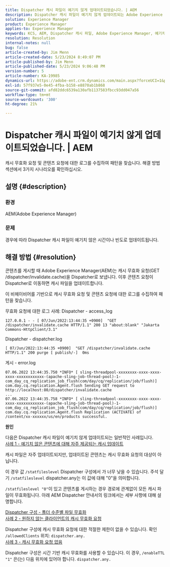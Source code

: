 ```yaml
---
title: Dispatcher 캐시 파일이 예기치 않게 업데이트되었습니다. | AEM
description: Dispatcher 캐시 파일이 예기치 않게 업데이트되는 Adobe Experience Manager 문제를 해결하는 방법에 대해 알아봅니다.
solution: Experience Manager
product: Experience Manager
applies-to: Experience Manager
keywords: KCS, AEM, Dispatcher 캐시 파일, Adobe Experience Manager, 예기치 않게 업데이트됨, 문제 해결, dispatcher.any
resolution: Resolution
internal-notes: null
bug: false
article-created-by: Jim Menn
article-created-date: 5/23/2024 8:49:07 PM
article-published-by: Jim Menn
article-published-date: 5/23/2024 9:06:48 PM
version-number: 5
article-number: KA-19985
dynamics-url: https://adobe-ent.crm.dynamics.com/main.aspx?forceUCI=1&pagetype=entityrecord&etn=knowledgearticle&id=0baf35e1-4519-ef11-9f8a-6045bd006268
exl-id: 57f937e5-0e45-4fba-b158-e8870ab1b868
source-git-commit: afd82ddc6539a130afb1137583fbcc93dd047a56
workflow-type: tm+mt
source-wordcount: '300'
ht-degree: 21%

---
```


# Dispatcher 캐시 파일이 예기치 않게 업데이트되었습니다. | AEM


캐시 무효화 요청 및 콘텐츠 요청에 대한 로그를 수집하여 패턴을 찾습니다. 해결 방법 섹션에서 3가지 시나리오를 확인하십시오.

## 설명 {#description}


### <b>환경</b>

AEM(Adobe Experience Manager)

### <b>문제</b>

경우에 따라 Dispatcher 캐시 파일이 예기치 않은 시간이나 빈도로 업데이트됩니다.


## 해결 방법 {#resolution}


콘텐츠를 게시할 때 Adobe Experience Manager(AEM)는 캐시 무효화 요청(GET /dispatcher/invalidate.cache)을 Dispatcher로 보냅니다. 이후 콘텐츠 요청이 Dispatcher로 이동하면 캐시 파일을 업데이트합니다.

이 비헤이비어를 기반으로 캐시 무효화 요청 및 콘텐츠 요청에 대한 로그를 수집하여 패턴을 찾습니다.

무효화 요청에 대한 로그 사례: Dispatcher - access_log<br>

```
127.0.0.1 - - [ 07/Jun/2022:13:44:35 +0900]  "GET /dispatcher/invalidate.cache HTTP/1.1" 200 13 "about:blank" "Jakarta Commons-HttpClient/3.1"
```

Dispatcher - dispatcher.log<br>

```
[ 07/Jun/2022:13:44:35 +0900]  "GET /dispatcher/invalidate.cache HTTP/1.1" 200 purge [ publish/-]  0ms
```

게시 - error.log<br>

```
07.06.2022 13:44:35.750 *INFO* [ sling-threadpool-xxxxxxxx-xxxx-xxxx-xxxx-xxxxxxxxxxxx-(apache-sling-job-thread-pool)-1-com_day_cq_replication_job_flush(com/day/cq/replication/job/flush)]  com.day.cq.replication.Agent.flush Sending GET request to http://localhost:80/dispatcher/invalidate.cache
...
07.06.2022 13:44:35.758 *INFO* [ sling-threadpool-xxxxxxxx-xxxx-xxxx-xxxx-xxxxxxxxxxxx-(apache-sling-job-thread-pool)-1-com_day_cq_replication_job_flush(com/day/cq/replication/job/flush)]  com.day.cq.replication.Agent.flush Replication (ACTIVATE) of /content/xx-xxxxxx/us/en/products successful.
```




<b>원인</b>

다음은 Dispatcher 캐시 파일이 예기치 않게 업데이트되는 일반적인 사례입니다.
 <br>
<u>사례 1 - 예기치 않은 콘텐츠에 대해 자주 제공되는 캐시 업데이트</u>

캐시 파일은 자주 업데이트되지만, 업데이트된 콘텐츠는 캐시 무효화 요청의 대상이 아닙니다.

이 경우 값 `/statfileslevel` Dispatcher 구성에서 가 너무 낮을 수 있습니다. 주석 달기 `/statfileslevel` dispatcher.any는 이 값에 대해 &quot;0&quot;을 의미합니다.

`/statfileslevel "0"`이 있고 콘텐츠를 게시하는 경우 경로에 관계없이 모든 캐시 파일이 무효화됩니다. 아래 AEM Dispatcher 안내서의 링크에서는 세부 사항에 대해 설명합니다.

[Dispatcher 구성 - 폴더 수준별 파일 무효화](https://experienceleague.adobe.com/docs/experience-manager-dispatcher/using/configuring/dispatcher-configuration.html?lang=ko-KR#invalidating-files-by-folder-level)
 <br>
<u>사례 2 - 원하지 않는 클라이언트의 캐시 무효화 요청</u>

Dispatcher 구성에 캐시 무효화 요청에 대한 적절한 제한이 없을 수 있습니다. 확인 `/allowedClients` 위치: `dispatcher.any.`
 <br>
<u>사례 3 - 캐시 무효화 요청 없음</u>

Dispatcher 구성은 시간 기반 캐시 무효화를 사용할 수 있습니다. 이 경우, `/enableTTL "1"` 은(는) 다음 위치에 있어야 합니다. `dispatcher.any.`

